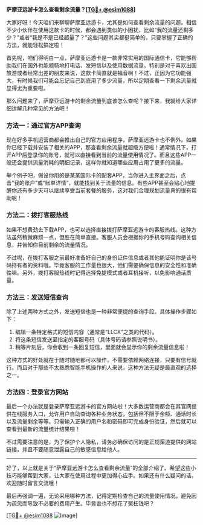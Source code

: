 **萨摩亚远游卡怎么查看剩余流量？[[TG💪+ @esim1088](https://t.me/s/esim1088)]**

大家好呀！今天咱们来聊聊萨摩亚远游卡，尤其是如何查看剩余流量的问题。相信不少小伙伴在使用这款卡的时候，都会遇到类似的小困扰，比如“我的流量还剩多少？”或者“我是不是已经超量了？”这些问题其实都挺简单的，只要掌握了正确的方法，就能轻松搞定啦！

首先呢，咱们得明白一点，萨摩亚远游卡是一款非常实用的国际通信卡，它能够帮助我们在国外也能顺畅地打电话、发短信以及使用数据流量。特别是对于喜欢出国旅游或者经常出差的朋友来说，这款卡简直就是福音啊！不过，正因为它功能强大，有时候我们可能会忘记自己到底用了多少流量，所以定期查看一下剩余流量就显得尤为重要啦。

那么问题来了，萨摩亚远游卡的剩余流量到底该怎么查呢？接下来，我就给大家详细讲解几种常见的方法吧！

### 方法一：通过官方APP查询

现在好多手机运营商都会推出自己的官方应用程序，萨摩亚远游卡也不例外。如果你已经下载并安装了相关的APP，那查看剩余流量就超级方便啦！通常情况下，打开APP后登录你的账号，就可以直接看到当前的流量使用情况了。而且这些APP一般还会提供流量消耗的明细记录，这样你就知道哪些应用占用了更多的流量。

举个例子吧，假设你用的是某某国际卡的配套APP，当你进入主界面之后，点击“我的账户”或“账单详情”，就能找到关于流量的信息。有些APP甚至会贴心地提醒你还有多少天可以继续享受当前套餐的服务，这对我们合理规划流量真的很有帮助呢！

### 方法二：拨打客服热线

如果不想费劲去下载APP，也可以选择直接拨打萨摩亚远游卡的客服热线。这种方法虽然稍微麻烦一点，但胜在简单直接。客服人员会根据你的手机号码查询相关信息，并告知你目前剩余的流量情况。

不过呢，在拨打客服之前最好准备好自己的身份证件信息或者其他能证明你是该号码持有者的资料哦。毕竟客服的工作量也很大，他们需要确保信息的安全性和准确性嘛。另外，拨打客服热线时记得选择免提模式或者耳机接听，以免影响通话质量。

### 方法三：发送短信查询

除了上述两种方式之外，发送短信也是一种非常便捷的查询手段。具体操作步骤如下：

1. 编辑一条特定格式的短信内容（通常是“LLCX”之类的代码）。
2. 将这条短信发送至指定的客服号码（具体号码请参照说明书）。
3. 稍等片刻后，你会收到一条回复短信，里面就会显示你的剩余流量信息啦！

这种方式的好处就在于随时随地都可以操作，不需要依赖网络连接，只要有信号就行。而且对于那些不太熟悉智能手机操作的人来说，这种方法无疑是最直观的选择之一。

### 方法四：登录官方网站

最后一个办法就是登录萨摩亚远游卡的官方网站啦！大多数运营商都会在其官网提供在线服务入口，允许用户自助查询各种业务状态，包括但不限于余额、通话时长以及流量剩余等等。只需输入正确的用户名和密码即可完成身份验证，然后就可以查看到最新的流量统计结果啦！

不过需要注意的是，为了保护个人隐私，请务必确保访问的是正规渠道提供的网站链接，并且不要随意泄露自己的敏感信息给他人。

---

好了，以上就是关于“萨摩亚远游卡怎么查看剩余流量”的全部介绍了。希望这些小技巧能够帮到大家，让大家在使用过程中更加得心应手。如果还有什么疑问的话，欢迎随时留言交流哦！

最后再强调一遍，无论采用哪种方法，记得定期检查自己的流量使用情况，避免因为疏忽而导致不必要的费用产生。毕竟谁也不想花了冤枉钱吧？

[[TG💪+ @esim1088](https://t.me/s/esim1088) ![Image](https://i.postimg.cc/4NQfJmqS/Snipaste-2025-05-13-00-14-12.png)]